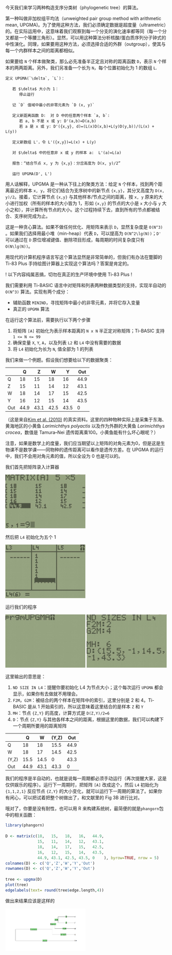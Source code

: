 今天我们来学习两种构造支序分类树（phylogenetic tree）的算法。

第一种叫做非加权组平均法（unweighted pair group method with arithmetic mean, UPGMA)。为了使用这种方法，我们必须确定数据是超度量（ultrametric）的。在实际运用中，这意味着我们观察到每一个分支的演化速率都等同（每一个分叉都是一个等腰三角形）。显然，可以用这种算法分析核酸/蛋白质序列分子钟式的中性演化。同理，如果要用这种方法，必须选择合适的外群（outgroup），使其与每一个内群样本之间的距离都相似。

如果要给 `N` 个样本做聚类，那么必先准备半正定且对称的距离函数 `D`，表示 `N` 个样本的两两距离。另外，我们另准备一个长为 `N`，每个位置初始化为 1 的数组 `L`.

```
定义 UPGMA(`\delta`, `L`)：	
   
   若 $\delta$ 大小为 1：
      停止运行
   
   记 `D` 值域中最小的非零元素为 `D (x, y)`
   
   定义新距离函数 D:  对 D 中的任意两个样本 `a, b`:
      若 a, b 不是 x 或 y: D'(a,b)=D(a,b)
      若 a 是 x 或 y: D'({x,y}, d)=(L(x)D(x,b)+L(y)D(y,b))/(L(x) + L(y))

   定义新数组 L'，令 L'({x,y})=L(x) + L(y)

   对 $\delta$ 中的任意非 x 或 y 的样本 a:  L'(a)=L(a)

   报告：“结合节点 x, y 为 {x,y}：分岔高度为 D(x, y)/2”

   运行 UPGMA(D', L')
```

用人话解释，UPGMA 是一种从下往上的聚类方法：给定 `N` 个样本，找到两个距离最近的样本 `x, y`，将它们结合为支序树中的新节点 `{x,y}`，其分叉高度为 `D(x, y)/2`。接着，它计算节点 `{x,y}` 与其他样本/节点之间的距离，按 `x, y` 原来的大小进行加权（所有的样本的大小皆为 1，形如 `{x,y}` 的节点的大小是 `x` 大小与 `y` 大小之和），并计算所有节点的大小。这个过程持续下去，直到所有的节点都被结合、支序树完成为止。

这是一种贪心算法。如果不做任何优化、用矩阵来表示 `D`，显然复杂度是 `O(N^3)` 。如果我们选择用最小堆（min-heap）代表 `D`，可以提高为 `O(N^2\lg(N))`；`D'` 可以通过在 `D` 原位增减键值、删除项目形成，每周期的时间复杂度只有 `O(N\lg(N))`。

用现代的计算机程序语言写这个算法显然是非常简单的，但我们有办法在蹩脚的 Ti-83 Plus 手持绘图计算器上实现这个算法吗？答案是肯定的。

! 以下内容纯属恶搞，切勿在真正的生产环境中使用 Ti-83 Plus !

我们需要利用 Ti-BASIC 语言中对矩阵和列表两种数据类型的支持，实现半自动的 `O(N^3)` 算法。实现有两个成分：

* 辅助函数 `MININD`，寻找矩阵中最小的非零元素，并将它存入变量
* 真正的 `UPGMA` 算法

在运行这个算法前，需要执行以下两个步骤

1. 将矩阵 `[A]` 初始化为表示样本距离的 `N x N` 半正定对称矩阵；Ti-BASIC 支持 `1 <= N <= 99`
2. 确保变量 `X`, `Y`, `A`，以及列表 `L2` 和 `L4` 中没有需要的数据
3. 将 `L4` 初始化为长为 `N`, 值全部为 1 的列表

我们来做一个例题。假设我们想要给以下的数据聚类：

|      | Q    | Z    | W    | Y    | Out  |
| ---- | ---- | ---- | ---- | ---- | ---- |
| Q    | 18   | 15   | 18   | 16   | 44.9 |
| Z    | 15   | 11   | 14   | 12   | 43.1 |
| W    | 18   | 14   | 17   | 15   | 42.5 |
| Y    | 16   | 12   | 15   | 14   | 43.5 |
| Out  | 44.9 | 43.1 | 42.5 | 43.5 | 0    |

（这是来自[Kim et al. (2010)](https://www.tandfonline.com/doi/full/10.1080/19768351003764973) 的真实资料。这里的四种物种实际上是采集于东海、黄海地区的小黄鱼 *Larimichthys polyactis* 以及作为外群的大黄鱼 *Larimichthys crocea*，数值是 Tamura–Nei 遗传距离乘100。小黄鱼能有什么坏心眼呢？）

注意，如果是数学上的度量，我们应当期望以上矩阵的对角元素为0，但是这是生物课不是数学课——同物种的遗传距离可以看作是遗传方差。在 UPGMA 的运行中，我们不会用对角元素的值，所以全设为 0 也是可以的。

我们首先把矩阵录入计算器

<img src="https://github.com/LykosEremos/phylo_with_ti83/blob/main/1.jpg" width="250" />

然后把 `L4` 初始化为五个 1

<img src="https://github.com/LykosEremos/phylo_with_ti83/blob/main/2.jpg" width="250" />

运行我们的程序

<img src="https://github.com/LykosEremos/phylo_with_ti83/blob/main/3.jpg" width="250" />

<img src="https://github.com/LykosEremos/phylo_with_ti83/blob/main/4.jpg" width="250" />

这里输出的意思是：

1. `ND SIZE IN L4`：提醒你要初始化 L4 为节点大小；这个每次运行 `UPGMA` 都会显示，如果你有去做就不用理会。
2. `F2M`，`G2M`：被结合的两个样本在矩阵中的索引，这里分别是 2 和 4。Ti-BASIC 是从 1 开始索引的，所以这意味着这里结合的是样本 `Z` 和 `Y`
3. `MH`：节点 `{Z,Y}` 的高度，计算方式是 `D(Z,Y)/2=6`
4. `D`：节点 `{Z,Y}` 与其他各样本之间的距离，根据这里的数据，我们可以构建下一个周期所要用的距离矩阵

|       | Q    | W    | (Y,Z) | Out  |
| ----- | ---- | ---- | ----- | ---- |
| Q     | 18   | 18   | 15.5  | 44.9 |
| W     | 18   | 17   | 14.5  | 42.5 |
| (Y,Z) | 15.5 | 14.5 | 0     | 43.3 |
| Out   | 44.9 | 43.1 | 43.3  | 0    |

我们的程序是半自动的，也就是说每一周期都必须手动运行（再次提醒大家，这是仅供娱乐的程序）。运行下一周期时，把矩阵 `[A]` 改成这个，然后 `L4` 初始化为 `{1,1,2,1}` 反应节点 `{Z,Y}` 的大小变化，就可以运行下一周期的算法了。如果你有闲心，可以把试着把整个树做出了，和文献里的 Fig 3B 进行比对。

哦对了，你要是没有耐性，也可以用 R 来构建系统树，最简便的就是`phangorn`包中的相关函数：

```R
library(phangorn)

D <- matrix(c(18,   15,   18,   16,   44.9, 
              15,   11,   14,   12,   43.1,
              18,   14,   17,   15,   42.5,
              16,   12,   15,   14,   43.5,
              44.9, 43.1, 42.5, 43.5, 0    ), byrow=TRUE, nrow = 5)
colnames(D) <- c('Q','Z','W','Y','Out')
rownames(D) <- c('Q','Z','W','Y','Out')

tree <- upgma(D)
plot(tree)
edgelabels(text= round(tree$edge.length,4))
```

做出来结果应该是这样的

<img src="https://github.com/LykosEremos/phylo_with_ti83/blob/main/5.png" width="250" />

